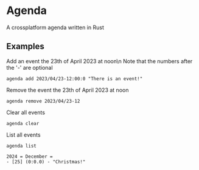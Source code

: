 # Agenda
A crossplatform agenda written in Rust

## Examples
Add an event the 23th of April 2023 at noon\n
Note that the numbers after the '-' are optional
```
agenda add 2023/04/23-12:00:0 "There is an event!"
```

Remove the event the 23th of April 2023 at noon
```
agenda remove 2023/04/23-12
```

Clear all events
```
agenda clear
```

List all events
```
agenda list

2024 = December =
- [25] (0:0.0) - "Christmas!"
```
